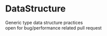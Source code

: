 # DataStructure
Generic type data structure practices  
open for bug/performance related pull request  
